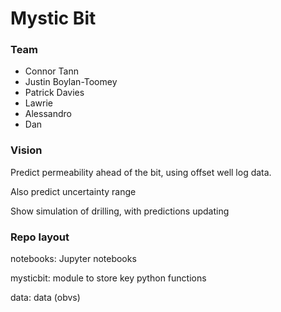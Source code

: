 # Mystic Bit

### Team

* Connor Tann
* Justin Boylan-Toomey
* Patrick Davies
* Lawrie
* Alessandro
* Dan

### Vision

Predict permeability ahead of the bit, using offset well log data.

Also predict uncertainty range

Show simulation of drilling, with predictions updating

### Repo layout

notebooks: Jupyter notebooks

mysticbit: module to store key python functions

data: data (obvs)
